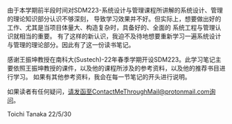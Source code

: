 由于本学期前半段时间对SDM223-系统设计与管理课程所讲解的系统设计、管理的理论知识部分认识不够深刻，
导致学习效果并不好。但实际上，想要做出好的工作、尤其是当项目体量大、构造复杂时，具备好的、全面的
系统工程与管理认识就相当的重要。
有了这样的新认识，我迫不及待地想要重新学习一遍系统设计与管理的理论部分。因此有了这一份读书笔记。

感谢王振坤教授在南科大(Sustech)-22年春季学期开设SDM223。此学习笔记主要依照王振坤教授的课件，以及他的课程所涉及的参考资料，以及他的推荐书目进行学习。
如果有其他参考资料，我会在每一节笔记的开头进行说明。

如果读者有任何疑问，请发函至ContactMeThroughMail@protonmail.com询问。

Toichi Tanaka 22/5/30